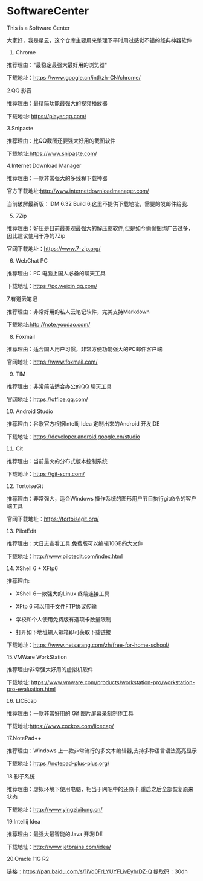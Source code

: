 # SoftwareCenter
This is a Software Center

大家好，我是星云，这个仓库主要用来整理下平时用过感觉不错的经典神器软件

1. Chrome

推荐理由："最稳定最强大最好用的浏览器"

下载地址：https://www.google.cn/intl/zh-CN/chrome/

2.QQ 影音

推荐理由：最精简功能最强大的视频播放器

下载地址: https://player.qq.com/

3.Snipaste

推荐理由：比QQ截图还要强大好用的截图软件

下载地址:https://www.snipaste.com/

4.Internet Download Manager

推荐理由：一款非常强大的多线程下载神器

官方下载地址:http://www.internetdownloadmanager.com/

当前破解最新版：IDM 6.32 Build 6,这里不提供下载地址，需要的发邮件给我.

5. 7Zip

推荐理由：好压是目前最美观最强大的解压缩软件,但是如今偷偷捆绑广告过多，因此建议使用干净的7Zip

官网下载地址：https://www.7-zip.org/

6. WebChat PC 

推荐理由：PC 电脑上国人必备的聊天工具

下载地址：https://pc.weixin.qq.com/

7.有道云笔记

推荐理由：非常好用的私人云笔记软件，完美支持Markdown

下载地址:http://note.youdao.com/

8. Foxmail

推荐理由：适合国人用户习惯，非常方便功能强大的PC邮件客户端

官网地址：https://www.foxmail.com/

9. TIM

推荐理由：非常简洁适合办公的QQ 聊天工具

官网地址：https://office.qq.com/

10. Android Studio

推荐理由：谷歌官方根据Intellij Idea 定制出来的Android 开发IDE

下载地址：https://developer.android.google.cn/studio

11. Git

推荐理由：当前最火的分布式版本控制系统

下载地址：https://git-scm.com/

12. TortoiseGit

推荐理由：非常强大，适合Windows 操作系统的图形用户节目执行git命令的客户端工具

官网下载地址：https://tortoisegit.org/

13. PilotEdit

推荐理由：大日志查看工具,免费版可以编辑10GB的大文件

下载地址：http://www.pilotedit.com/index.html

14. XShell 6 + XFtp6

推荐理由: 

- XShell 6一款强大的Linux 终端连接工具

- XFtp 6 可以用于文件FTP协议传输

- 学校和个人使用免费版有选项卡数量限制

- 打开如下地址输入邮箱即可获取下载链接

下载地址：https://www.netsarang.com/zh/free-for-home-school/

15.VMWare WorkStation

推荐理由:非常强大好用的虚拟机软件

下载地址: https://www.vmware.com/products/workstation-pro/workstation-pro-evaluation.html

16. LICEcap

推荐理由：一款非常好用的 Gif 图片屏幕录制制作工具

下载地址:https://www.cockos.com/licecap/

17.NotePad++

推荐理由：Windows 上一款非常流行的多文本编辑器,支持多种语言语法高亮显示

下载地址：https://notepad-plus-plus.org/

18.影子系统

推荐理由：虚拟环境下使用电脑，相当于网吧中的还原卡,重启之后全部恢复原来状态

下载地址：http://www.yingzixitong.cn/

19.Intellij Idea

推荐理由：最强大最智能的Java 开发IDE

下载地址：http://www.jetbrains.com/idea/

20.Oracle 11G R2

链接：https://pan.baidu.com/s/1iVq0FrLYUYFLivEyhrDZ-Q 
提取码：30dh 

